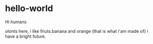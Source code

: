# hello-world

Hi humans

olonts here, i like friuts.banana and orange (that is what i'am made of)
i have a bright future.
